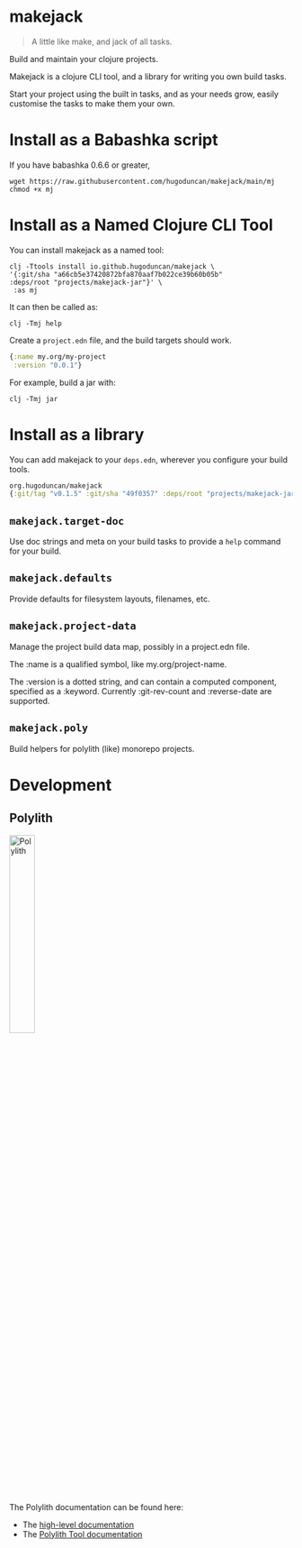 # makejack

> A little like make, and jack of all tasks.

Build and maintain your clojure projects.

Makejack is a clojure CLI tool, and a library for writing you own build
tasks.

Start your project using the built in tasks, and as your needs grow,
easily customise the tasks to make them your own.

# Install as a Babashka script

If you have babashka 0.6.6 or greater,

``` shell
wget https://raw.githubusercontent.com/hugoduncan/makejack/main/mj
chmod +x mj
```

# Install as a Named Clojure CLI Tool

You can install makejack as a named tool:

``` shell
clj -Ttools install io.github.hugoduncan/makejack \
'{:git/sha "a66cb5e37420872bfa870aaf7b022ce39b60b05b"
:deps/root "projects/makejack-jar"}' \
 :as mj
```

It can then be called as:

``` shell
clj -Tmj help
```

Create a `project.edn` file, and the build targets should work.

``` clojure
{:name my.org/my-project
 :version "0.0.1"}
```

For example, build a jar with:

``` shell
clj -Tmj jar
```


# Install as a library

You can add makejack to your `deps.edn`, wherever you configure your
build tools.

```clojure
org.hugoduncan/makejack
{:git/tag "v0.1.5" :git/sha "49f0357" :deps/root "projects/makejack-jar"}
```

## `makejack.target-doc`

Use doc strings and meta on your build tasks to provide a `help` command
for your build.

## `makejack.defaults`

Provide defaults for filesystem layouts, filenames, etc.

## `makejack.project-data`

Manage the project build data map, possibly in a project.edn file.

The :name is a qualified symbol, like my.org/project-name.

The :version is a dotted string, and can contain a computed component,
specified as a :keyword.  Currently :git-rev-count and :reverse-date are
supported.

## `makejack.poly`

Build helpers for polylith (like) monorepo projects.



# Development

## Polylith

<img src="logo.png" width="30%" alt="Polylith" id="logo">

The Polylith documentation can be found here:

- The [high-level documentation](https://polylith.gitbook.io/polylith)
- The [Polylith Tool documentation](https://github.com/polyfy/polylith)
